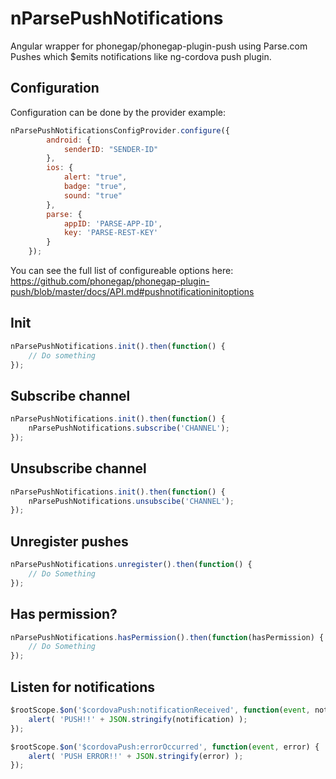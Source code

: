 # nParsePushNotifications
Angular wrapper for phonegap/phonegap-plugin-push using Parse.com Pushes which $emits notifications like ng-cordova push plugin.

## Configuration
Configuration can be done by the provider example:

```javascript
nParsePushNotificationsConfigProvider.configure({
		android: {
			senderID: "SENDER-ID"
		},
		ios: {
			alert: "true",
			badge: "true",
			sound: "true"
		},
		parse: {
			appID: 'PARSE-APP-ID',
			key: 'PARSE-REST-KEY'
		}
	});
```
You can see the full list of configureable options here:
https://github.com/phonegap/phonegap-plugin-push/blob/master/docs/API.md#pushnotificationinitoptions

## Init
```javascript
nParsePushNotifications.init().then(function() {
    // Do something
});
```

## Subscribe channel
```javascript
nParsePushNotifications.init().then(function() {
    nParsePushNotifications.subscribe('CHANNEL');
});
```

## Unsubscribe channel
```javascript
nParsePushNotifications.init().then(function() {
    nParsePushNotifications.unsubscibe('CHANNEL');
});
```

## Unregister pushes
```javascript
nParsePushNotifications.unregister().then(function() {
    // Do Something
});
```
## Has permission?
```javascript
nParsePushNotifications.hasPermission().then(function(hasPermission) {
    // Do Something
});
```

## Listen for notifications
```javascript
$rootScope.$on('$cordovaPush:notificationReceived', function(event, notification) {
    alert( 'PUSH!!' + JSON.stringify(notification) );
});

$rootScope.$on('$cordovaPush:errorOccurred', function(event, error) {
    alert( 'PUSH ERROR!!' + JSON.stringify(error) );
});
```

